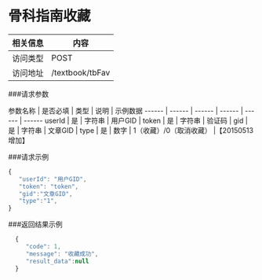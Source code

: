 # 骨科指南收藏
 相关信息 | 内容
 ------ | ------
 访问类型 | POST
 访问地址 | /textbook/tbFav

###请求参数

 参数名称 | 是否必填 | 类型 | 说明 | 示例数据
 ------ | ------ | ------ | ------ | ------ | ------
 userId | 是 | 字符串 | 用户GID | 
 token | 是 | 字符串 | 验证码 | 
 gid | 是 | 字符串 | 文章GID | 
 type | 是 | 数字 | 1（收藏）/0（取消收藏） |【20150513增加】

###请求示例
```javascript
{
   "userId": "用户GID",
   "token": "token",
   "gid":"文章GID",
   "type":"1",
}
```

###返回结果示例

```javascript
  {
     "code": 1,
     "message": "收藏成功",
     "result_data":null
  }
```

